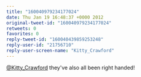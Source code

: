 ```yaml
---
title: "160040979234177024"
date: Thu Jan 19 16:48:37 +0000 2012
original-tweet-id: "160040979234177024"
retweets: 0
favorites: 0
reply-tweet-id: "160040439859253248"
reply-user-id: "21756710"
reply-user-screen-name: "Kitty_Crawford"
---
```

<a href="https://twitter.com/Kitty_Crawford">@Kitty_Crawford</a> they've also all been right handed!

